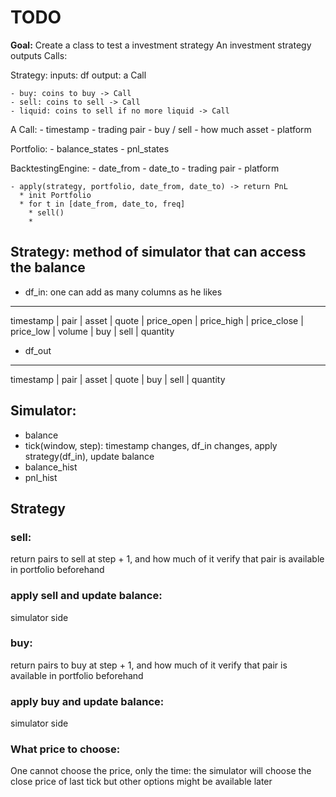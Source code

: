 # TODO

__Goal:__ Create a class to test a investment strategy
 An investment strategy outputs Calls:

 Strategy:
    inputs: df
    output: a Call 

    - buy: coins to buy -> Call 
    - sell: coins to sell -> Call
    - liquid: coins to sell if no more liquid -> Call

 A Call:
    - timestamp
    - trading pair
    - buy / sell
    - how much asset
    - platform


Portfolio:
    - balance_states
    - pnl_states


BacktestingEngine:
    - date_from
    - date_to
    - trading pair
    - platform
    
    - apply(strategy, portfolio, date_from, date_to) -> return PnL
      * init Portfolio
      * for t in [date_from, date_to, freq]
        * sell() 
        * 


Strategy: method of simulator that can access the balance
---------

- df_in:
one can add as many columns as he likes

------------------------------------------------------------------------------------------------------------------------
timestamp | pair | asset | quote | price_open | price_high | price_close | price_low | volume | buy | sell | quantity

- df_out

----------------------------------------------------------
timestamp | pair | asset | quote | buy | sell | quantity

Simulator:
----------

- balance
- tick(window, step): timestamp changes, df_in changes, apply strategy(df_in), update balance
- balance_hist
- pnl_hist



## Strategy

### sell:
return pairs to sell at step + 1, and how much of it
verify that pair is available in portfolio beforehand

### apply sell and update balance:
simulator side

### buy:
return pairs to buy at step + 1, and how much of it
verify that pair is available in portfolio beforehand

### apply buy and update balance:
simulator side

### What price to choose:
One cannot choose the price, only the time:
the simulator will choose the close price of last tick but other options might be available later

